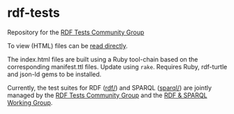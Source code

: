 # rdf-tests
Repository for the [RDF Tests Community Group]

To view (HTML) files can be [read directly](https://w3c.github.io/rdf-tests/).

The index.html files are built using a Ruby tool-chain based on the corresponding manifest.ttl files. Update using `rake`. Requires Ruby, rdf-turtle and json-ld gems to be installed.

Currently, the test suites for RDF ([rdf/](rdf/)) and SPARQL ([sparql/](sparql/)) are jointly managed by the [RDF Tests Community Group] and the [RDF & SPARQL Working Group].

[RDF Tests Community Group]: https://www.w3.org/groups/cg/rdf-tests/
[RDF & SPARQL Working Group]: https://www.w3.org/groups/wg/rdf-star/
